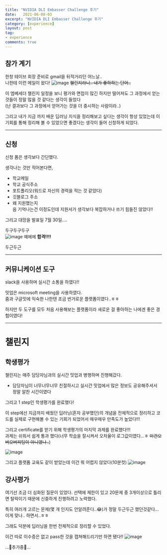 ```yaml
---
title: "NVIDIA DLI Embasser Challenge 후기"
date:   2021-06-08-03
excerpt: "NVIDIA DLI Embasser Challenge 후기"
category: [experience]
layout: post
tag:
- experience
comments: true
--- 
```


## 참가 계기
한창 테이브 회장 준비로 gmail을 뒤적거리던 어느날..  
나한테 이런 메일이 왔다!
![image](https://user-images.githubusercontent.com/76824611/127956622-1824af19-1c5c-4d98-a11e-5389d024f24b.png)
~~챌린지라니.. 내가 좋하하는 단어..~~    

이 엠베세더 챌린지 일정을 보니 평가와 면접이 많긴 하지만 떨어져도 그 과정에서 얻는 것들이 정말 많을 것 같다는 생각이 들었다    
(난 결과보다 그 과정에서 얻어가는 것을 더 중시하는 사람이라..)    

그리고 내가 지금 까지 배운 딥러닝 지식을 정리해보고 싶다는 생각이 항상 있었는데 이 기회를 통해 정리해 볼 수 있었으면 좋겠다는 생각이 들어 신청하게 되었다.

----

## 신청
신청 폼은 생각보다 간단했다.

생각나는 것만 적어본다면, 
* 학교메일    
* 학교 공식주소     
* 포트폴리오(워드로 자신의 경력을 적는 것 같았다)      
* 깃블로그 주소     
* 왜 지원했는지    
음 기억나는건 이정도인데 지원서가 생각보다 복잡하거나 쓰기 힘들진 않았다!!    

그리고 대망을 발표일 7월 30일....      

두구두구두구   
![image](https://user-images.githubusercontent.com/76824611/127957461-ae4f0680-50cb-4aa7-9644-463f74f9fc8d.png)
예에에 **합격!!!!**   

두근두근

---

## 커뮤니케이션 도구
slack을 사용하며 실시간 소통을 하였다!!  


밋업은 microsoft meeting을 사용하였다.   
줌과 구글밋에 익숙한 나한텐 조금 번거로운 플랫폼이였다..ㅎㅎ    

하지만 두 도구를 모두 처음 사용해보는 플랫폼이라 새로운 걸 좋아하는 나에겐 좋은 경험이였다!


---


# 챌린지

## 학생평가

챌린지는 매주 담당자님과의 실시간 밋업과 병행하며 진행해갔다.     
* 담당자님이 너무너무너무 친절하시고 실시간 밋업에서 많은 정보도 공유해주셔서 정말 알찬 시간이였다     

그리고 1 step인 학생평가를 완료했다!    

이 step에선 지금까지 배웠던 딥러닝(혼자 공부했던)의 개념을 전체적으로 정리하고 코드를 실제로 구현해볼 수 있는 기회가 되었어서 매우매우 만족도가 높았다!!!     

그리고 certificate를 받기 위해 학생평가의 마지막 과제를 완료했다!!!      
과제는 쉬워서 쉽게 통과 했다(너무 학습을 잘시켜서 오차율이 로그값이였다...ㅎ ~~이건오버오버피팅이 아니였나..~~)          

![image](https://user-images.githubusercontent.com/76824611/130833873-e6d082a9-977f-43bb-b4de-73a7d65c8fad.png)

그리고 플랫폼 교육도 같이 받았는데 이건 뭐 어렵지 않았다(10분컷) 
![image](https://user-images.githubusercontent.com/76824611/130833885-aa2ddd2e-c64e-45f6-995c-8bb538116c01.png)



## 강사평가
여기선 조금 더 심화된 질문이 있었다. 선택에 제한이 있고 20문제 중 3개이상으로 틀리면 탈락이기 때문에 신중하게 진행하려고 노력했다.

특히 여러개 고르는 문제(몇 개 인지도 안알려준다..😂)가 정말 두근두근 했던것같다... 이게 맞나.. 하면서..ㅎㅎ

그래도 덕분에 딥러닝을 한번 전체적으로 정리할 수 있었다.

이건 따로 이수증은 없고 pass한 것을 캡쳐해드리기만 하면 됐다!!
![image](https://user-images.githubusercontent.com/76824611/132925248-b23663c6-313c-4f8b-84db-44b419955887.png)


...🚧추가중🚧...
